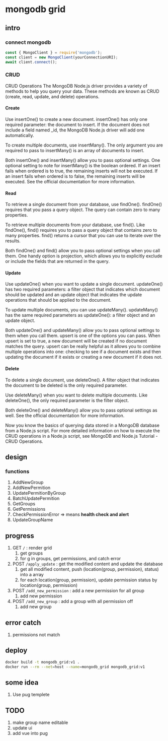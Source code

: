 # mongodb grid

## intro

### connect mongodb

``` js
const { MongoClient } = require('mongodb');
const client = new MongoClient(yourConnectionURI);
await client.connect();
```

### CRUD

CRUD Operations
The MongoDB Node.js driver provides a variety of methods to help you query your data. These methods are known as CRUD (create, read, update, and delete) operations.

#### Create

Use insertOne() to create a new document. insertOne() has only one required parameter: the document to insert. If the document does not include a field named _id, the MongoDB Node.js driver will add one automatically.

To create multiple documents, use insertMany(). The only argument you are required to pass to insertMany() is an array of documents to insert.

Both insertOne() and insertMany() allow you to pass optional settings. One optional setting to note for insertMany() is the boolean ordered. If an insert fails when ordered is to true, the remaining inserts will not be executed. If an insert fails when ordered is to false, the remaining inserts will be executed. See the official documentation for more information.

#### Read

To retrieve a single document from your database, use findOne(). findOne() requires that you pass a query object. The query can contain zero to many properties.

To retrieve multiple documents from your database, use find(). Like findOne(), find() requires you to pass a query object that contains zero to many properties. find() returns a cursor that you can use to iterate over the results.

Both findOne() and find() allow you to pass optional settings when you call them. One handy option is projection, which allows you to explicitly exclude or include the fields that are returned in the query.

#### Update

Use updateOne() when you want to update a single document. updateOne() has two required parameters: a filter object that indicates which document should be updated and an update object that indicates the update operations that should be applied to the document.

To update multiple documents, you can use updateMany(). updateMany() has the same required parameters as updateOne(): a filter object and an update object.

Both updateOne() and updateMany() allow you to pass optional settings to them when you call them. upsert is one of the options you can pass. When upsert is set to true, a new document will be created if no document matches the query. upsert can be really helpful as it allows you to combine multiple operations into one: checking to see if a document exists and then updating the document if it exists or creating a new document if it does not.

#### Delete

To delete a single document, use deleteOne(). A filter object that indicates the document to be deleted is the only required parameter.

Use deleteMany() when you want to delete multiple documents. Like deleteOne(), the only required parameter is the filter object.

Both deleteOne() and deleteMany() allow you to pass optional settings as well. See the official documentation for more information.

Now you know the basics of querying data stored in a MongoDB database from a Node.js script. For more detailed information on how to execute the CRUD operations in a Node.js script, see MongoDB and Node.js Tutorial - CRUD Operations.

## design

### functions

1. AddNewGroup
2. AddNewPermition
3. UpdatePermitionByGroup
4. BatchUpdatePermition
5. GetGroups
6. GetPermissions
7. CheckPermissionError => means **health check and alert**
8. UpdateGroupName

## progress

1. GET  `/` : render grid
   1. get groups
   2. for g in groups, get permissions, and catch error
2. POST `/apply_update` : get the modified content and update the database
   1. get all modified content, push (location(group, permission), status) into a array
   2. for each location(group, permission), update permission status by location(group, permission)
3. POST `/add_new_permission` : add a new permission for all group
   1. add new permission
4. POST `/add_new_group` : add a group with all permission off
   1. add new group

## error catch

1. permissions not match

## deploy

``` sh
docker build -t mongodb_grid:v1 . 
docker run --rm --net=host --name=mongodb_grid mongodb_grid:v1
```

## some idea

1. Use pug templete

## TODO

1. make group name editable
2. update ui
3. add vue into pug
